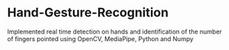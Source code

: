 # Hand-Gesture-Recognition
Implemented real time detection on hands and identification of the number of fingers pointed using OpenCV, MediaPipe, Python and Numpy

